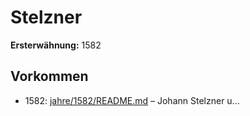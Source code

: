 # Stelzner

**Ersterwähnung:** 1582

## Vorkommen
- 1582: [jahre/1582/README.md](../jahre/1582/README.md) – Johann Stelzner u...
